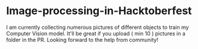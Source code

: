 # Image-processing-in-Hacktoberfest
I am currently collecting numerous pictures of different objects to train my Computer Vision model.
It'll be great if you upload ( min 10 ) pictures in a folder in the PR. Looking forward to the help from community!
